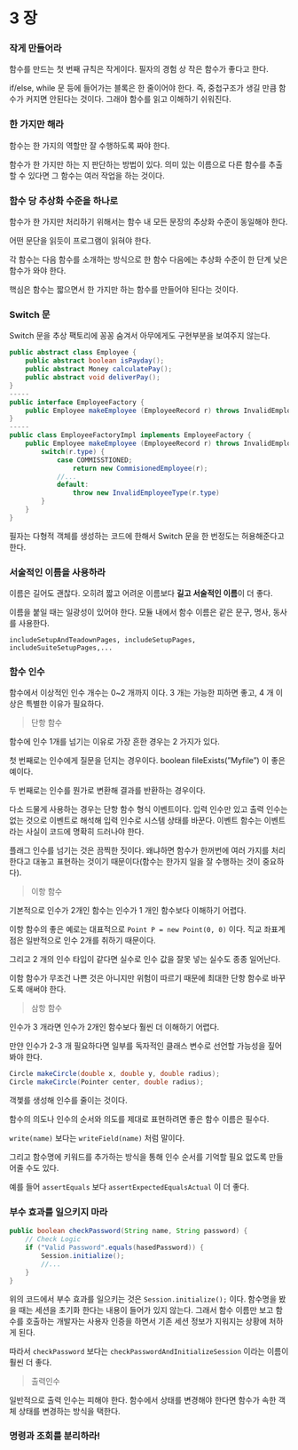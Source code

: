 # 3 장

### 작게 만들어라

함수를 만드는 첫 번째 규칙은 작게이다. 필자의 경험 상 작은 함수가 좋다고 한다.

if/else, while 문 등에 들어가는 블록은 한 줄이어야 한다. 즉, 중첩구조가 생길 만큼 함수가 커지면 안된다는 것이다. 그래야 함수를 읽고 이해하기 쉬워진다.

### 한 가지만 해라

함수는 한 가지의 역할만 잘 수행하도록 짜야 한다.

함수가 한 가지만 하는 지 판단하는 방법이 있다. 의미 있는 이름으로 다른 함수를 추출할 수 있다면 그 함수는 여러 작업을 하는 것이다.

### 함수 당 추상화 수준을 하나로

함수가 한 가지만 처리하기 위해서는 함수 내 모든 문장의 추상화 수준이 동일해야 한다.

어떤 문단을 읽듯이 프로그램이 읽혀야 한다.

각 함수는 다음 함수를 소개하는 방식으로 한 함수 다음에는 추상화 수준이 한 단계 낮은 함수가 와야 한다.

핵심은 함수는 짧으면서 한 가지만 하는 함수를 만들어야 된다는 것이다.

### Switch 문

Switch 문을 추상 팩토리에 꽁꽁 숨겨서 아무에게도 구현부분을 보여주지 않는다.

```java
public abstract class Employee {
	public abstract boolean isPayday();
	public abstract Money calculatePay();
	public abstract void deliverPay();
}
-----
public interface EmployeeFactory {
	public Employee makeEmployee (EmployeeRecord r) throws InvalidEmployeeType;
}
-----
public class EmployeeFactoryImpl implements EmployeeFactory {
	public Employee makeEmployee (EmployeeRecord r) throws InvalidEmployeeType {
		switch(r.type) {
			case COMMISSTIONED;
				return new CommisionedEmployee(r);
			//...
			default:
				throw new InvalidEmployeeType(r.type)
		}
	}
}
```

필자는 다형적 객체를 생성하는 코드에 한해서 Switch 문을 한 번정도는 허용해준다고 한다.

### 서술적인 이름을 사용하라

이름은 길어도 괜찮다. 오히려 짧고 어려운 이름보다 **길고 서술적인 이름**이 더 좋다.

이름을 붙일 때는 일광성이 있어야 한다. 모듈 내에서 함수 이름은 같은 문구, 명사, 동사를 사용한다.

```
includeSetupAndTeadownPages, includeSetupPages, includeSuiteSetupPages,...
```

### 함수 인수

함수에서 이상적인 인수 개수는 0~2 개까지 이다. 3 개는 가능한 피하면 좋고, 4 개 이상은 특별한 이유가 필요하다.

> 단항 함수
>

함수에 인수 1개를 넘기는 이유로 가장 흔한 경우는 2 가지가 있다.

첫 번째로는 인수에게 질문을 던지는 경우이다.  boolean fileExists(”Myfile”) 이 좋은 예이다.

두 번째로는 인수를 뭔가로 변환해 결과를 반환하는 경우이다.

다소 드물게 사용하는 경우는 단항 함수 형식 이벤트이다. 입력 인수만 있고 출력 인수는 없는 것으로 이벤트로 해석해 입력 인수로 시스템 상태를 바꾼다. 이벤트 함수는 이벤트라는 사실이 코드에 명확히 드러나야 한다.

플래그 인수를 넘기는 것은 끔찍한 짓이다. 왜냐하면 함수가 한꺼번에 여러 가지를 처리한다고 대놓고 표현하는 것이기 때문이다(함수는 한가지 일을 잘 수행하는 것이 중요하다).

> 이항 함수
>

기본적으로 인수가 2개인 함수는 인수가 1 개인 함수보다 이해하기 어렵다.

이항 함수의 좋은 예로는 대표적으로 `Point P = new Point(0, 0)` 이다. 직교 좌표계 점은 일반적으로 인수 2개를 취하기 때문이다.

그리고 2 개의 인수 타입이 같다면 실수로 인수 값을 잘못 넣는 실수도 종종 일어난다.

이함 함수가 무조건 나쁜 것은 아니지만 위험이 따르기 때문에 최대한 단항 함수로 바꾸도록 애써야 한다.

> 삼항 함수
>

인수가 3 개라면 인수가 2개인 함수보다 훨씬 더 이해하기 어렵다.

만얀 인수가 2-3 개 필요하다면 일부를 독자적인 클래스 변수로 선언할 가능성을 짚어봐야 한다.

```java
Circle makeCircle(double x, double y, double radius);
Circle makeCircle(Pointer center, double radius);
```

객쳋를 생성해 인수를 줄이는 것이다.

함수의 의도나 인수의 순서와 의도를 제대로 표현하려면 좋은 함수 이름은 필수다.

`write(name)` 보다는 `writeField(name)` 처럼 말이다.

그리고 함수명에 키워드를 추가하는 방식을 통해 인수 순서를 기억할 필요 없도록 만들어줄 수도 있다.

예를 들어 `assertEquals` 보다 `assertExpectedEqualsActual` 이 더 좋다.

### 부수 효과를 일으키지 마라

```java
public boolean checkPassword(String name, String password) {
    // Check Logic
	if ("Valid Password".equals(hasedPassword)) {
		Session.initialize();
		//...
	}
} 
```

위의 코드에서 부수 효과를 일으키는 것은 `Session.initialize();`   이다. 함수명을 봤을 때는 세션을 초기화 한다는 내용이 들어가 있지 않는다. 그래서 함수 이름만 보고 함수를 호출하는 개발자는 사용자 인증을 하면서 기존 세션 정보가 지워지는 상황에 처하게 된다.

따라서 `checkPassword` 보다는 `checkPasswordAndInitializeSession` 이라는 이름이 훨씬 더 좋다.

> 출력인수
>

일반적으로 출력 인수는 피해야 한다. 함수에서 상태를 변경해야 한다면 함수가 속한 객체 상태를 변경하는 방식을 택한다.

### 명령과 조회를 분리하라!
